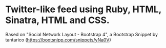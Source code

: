 # Twitter-like feed using Ruby, HTML, Sinatra, HTML and CSS.

Based on "Social Network Layout - Bootstrap 4", a Bootstrap Snippet by tantarico (https://bootsnipp.com/snippets/yNa0V)